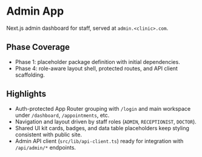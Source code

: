 # Admin App

Next.js admin dashboard for staff, served at `admin.<clinic>.com`.

## Phase Coverage
- Phase 1: placeholder package definition with initial dependencies.
- Phase 4: role-aware layout shell, protected routes, and API client scaffolding.

## Highlights
- Auth-protected App Router grouping with `/login` and main workspace under `/dashboard`, `/appointments`, etc.
- Navigation and layout driven by staff roles (`ADMIN`, `RECEPTIONIST`, `DOCTOR`).
- Shared UI kit cards, badges, and data table placeholders keep styling consistent with public site.
- Admin API client (`src/lib/api-client.ts`) ready for integration with `/api/admin/*` endpoints.
